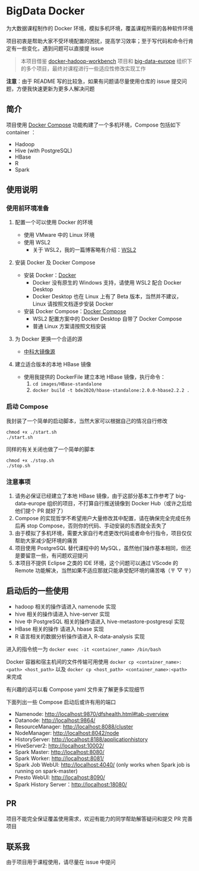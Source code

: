 # BigData Docker

为大数据课程制作的 Docker 环境，模拟多机环境，覆盖课程所需的各种软件环境

项目初衷是帮助大家不受环境配置的困扰，提高学习效率；至于写代码和命令行肯定有一些变化，遇到问题可以直接提 issue

> 本项目借鉴 [docker-hadoop-workbench](https://github.com/bambrow/docker-hadoop-workbench) 项目和 [big-data-europe](https://github.com/big-data-europe) 组织下的多个项目，最终对课程进行一些适应性修改实现工作

**注意**：由于 README 写的比较急，如果有问题请尽量使用仓库的 issue 提交问题，方便我快速更新为更多人解决问题

## 简介

项目使用 [Docker Compose](https://docs.docker.com/compose/) 功能构建了一个多机环境，Compose 包括如下 container ：

- Hadoop
- Hive (with PostgreSQL)
- HBase
- R
- Spark

## 使用说明

### 使用前环境准备

1. 配置一个可以使用 Docker 的环境

   - 使用 VMware 中的 Linux 环境
   - 使用 WSL2
     - 关于 WSL2，我的一篇博客略有介绍：[WSL2](https://blog.holakk.cf/2021/03/20/WSL2%E7%9A%84%E8%AF%A6%E7%BB%86%E9%85%8D%E7%BD%AE%E6%96%B9%E6%A1%88-%E5%8C%85%E6%8B%AC%E4%BB%A3%E7%90%86%E5%92%8Cdocker%E4%BB%A5%E5%8F%8A%E7%BB%88%E7%AB%AF%E9%85%8D%E7%BD%AE/)

2. 安装 Docker 及 Docker Compose

   - 安装 Docker：[Docker](https://docs.docker.com/get-docker/)
     - Docker 没有原生的 Windows 支持，请使用 WSL2 配合 Docker Desktop
     - Docker Desktop 也在 Linux 上有了 Beta 版本，当然并不建议，Linux 请按照文档逐步安装 Docker
   - 安装 Docker Compose：[Docker Compose](https://docs.docker.com/compose/)
     - WSL2 配置方案中的 Docker Desktop 自带了 Docker Compose
     - 普通 Linux 方案请按照文档安装

3. 为 Docker 更换一个合适的源

   - [中科大镜像源](https://mirrors.ustc.edu.cn/help/dockerhub.html)

4. 建立适合版本的本地 HBase 镜像
   - 使用我提供的 DockerFile 建立本地 HBase 镜像，执行命令：
     1. `cd images/HBase-standalone`
     2. `docker build -t bde2020/hbase-standalone:2.0.0-hbase2.2.2 .`

### 启动 Compose

我封装了一个简单的启动脚本，当然大家可以根据自己的情况自行修改

```shell
chmod +x ./start.sh
./start.sh
```

同样的有关关闭也做了一个简单的脚本

```shell
chmod +x ./stop.sh
./stop.sh
```

### 注意事项

1. 请务必保证已经建立了本地 HBase 镜像，由于这部分基本工作参考了 big-data-europe 组织的项目，不打算自行推送镜像到 Docker Hub（或许之后给他们提个 PR 就好了）
2. Compose 的实现哲学不希望用户大量修改其中配置，请在确保完全完成任务后再 stop Compose，否则你的代码、手动安装的东西就全丢失了
3. 由于模拟了多机环境，需要大家自行考虑更改代码或者命令行指令，项目仅仅帮助大家减少配环境的痛苦
4. 项目使用 PostgreSQL 替代课程中的 MySQL，虽然他们操作基本相同，但还是要留意一些，有问题欢迎提问
5. 本项目不提供 Eclipse 之类的 IDE 环境，这个问题可以通过 VScode 的 Remote 功能解决，当然如果不适应那就只能承受配环境的痛苦咯（〒 ▽ 〒）

## 启动后的一些使用

- hadoop 相关的操作请进入 namenode 实现
- hive 相关的操作请进入 hive-server 实现
- hive 中 PostgreSQL 相关的操作请进入 hive-metastore-postgresql 实现
- HBase 相关的操作 请进入 hbase 实现
- R 语言相关的数据分析操作请进入 R-data-analysis 实现

进入的指令统一为 `docker exec -it <container_name> /bin/bash`

Docker 容器和宿主机间的文件传输可用使用 `docker cp <container_name>:<path> <host_path>` 以及 `docker cp <host_path> <container_name>:<path>` 来完成

有兴趣的话可以看 Compose yaml 文件来了解更多实现细节

下面列出一些 Compose 启动后或许有用的端口

- Namenode: <http://localhost:9870/dfshealth.html#tab-overview>
- Datanode: <http://localhost:9864/>
- ResourceManager: <http://localhost:8088/cluster>
- NodeManager: <http://localhost:8042/node>
- HistoryServer: <http://localhost:8188/applicationhistory>
- HiveServer2: <http://localhost:10002/>
- Spark Master: <http://localhost:8080/>
- Spark Worker: <http://localhost:8081/>
- Spark Job WebUI: <http://localhost:4040/> (only works when Spark job is running on spark-master)
- Presto WebUI: <http://localhost:8090/>
- Spark History Server：<http://localhost:18080/>

## PR

项目不能完全保证覆盖使用需求，欢迎有能力的同学帮助解答疑问和提交 PR 完善项目

## 联系我

由于项目用于课程使用，请尽量在 issue 中提问
